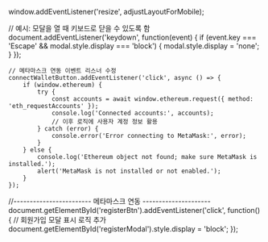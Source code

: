 window.addEventListener('resize', adjustLayoutForMobile);

// 예시: 모달을 열 때 키보드로 닫을 수 있도록 함
document.addEventListener('keydown', function(event) {
    if (event.key === 'Escape' && modal.style.display === 'block') {
        modal.style.display = 'none';
    }
});

    // 메타마스크 연동 이벤트 리스너 수정
    connectWalletButton.addEventListener('click', async () => {
        if (window.ethereum) {
            try {
                const accounts = await window.ethereum.request({ method: 'eth_requestAccounts' });
                console.log('Connected accounts:', accounts);
                // 이후 로직에 사용자 계정 정보 활용
            } catch (error) {
                console.error('Error connecting to MetaMask:', error);
            }
        } else {
            console.log('Ethereum object not found; make sure MetaMask is installed.');
            alert('MetaMask is not installed or not enabled.');
        }
    });

//------------------------ 메타마스크 연동 ---------------------
document.getElementById('registerBtn').addEventListener('click', function() {
    // 회원가입 모달 표시 로직 추가
    document.getElementById('registerModal').style.display = 'block';
});

